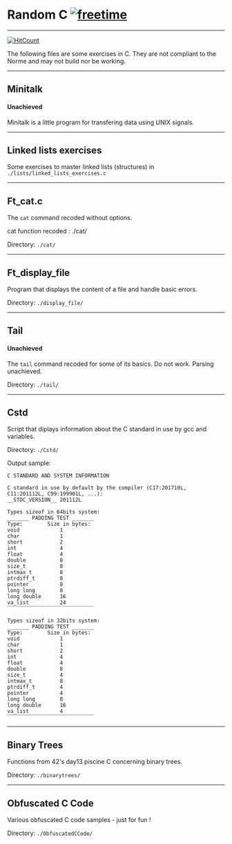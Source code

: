 # Random C [![freetime](https://i.imgur.com/8IcDLkc.png)](i.imgur.com/8IcDLkc.png)

---

[![HitCount](http://hits.dwyl.io/Ant0wan/Random-C.svg)](http://hits.dwyl.io/Ant0wan/Random-C)

The following files are some exercises in C. They are not compliant to the Norme and may not build nor be working.

---

## Minitalk

#### Unachieved

Minitalk is a little program for transfering data using UNIX signals.

---

## Linked lists exercises

Some exercises to master linked lists (structures) in `./lists/linked_lists_exercises.c`

---

## Ft_cat.c

The `cat` command recoded without options.

cat function recoded : ./cat/

Directory: `./cat/`

---

## Ft_display_file

Program that displays the content of a file and handle basic errors.

Directory: `./display_file/`

---

## Tail

#### Unachieved

The `tail` command recoded for some of its basics. Do not work. Parsing unachieved.

Directory: `./tail/`

---

## Cstd

Script that diplays information about the C standard in use by gcc and variables.

Directory: `./Cstd/`

Output sample:
```
C STANDARD AND SYSTEM INFORMATION

C standard in use by default by the compiler (C17:201710L, C11:201112L, C99:199901L, ...):
__STDC_VERSION__ 201112L

Types sizeof in 64bits system:
_______ PADDING TEST _______
Type:        Size in bytes:
void             1
char             1
short            2
int              4
float            4
double           8
size_t           8
intmax_t         8
ptrdiff_t        8
pointer          8
long long        8
long double      16
va_list          24
‾‾‾‾‾‾‾‾‾‾‾‾‾‾‾‾‾‾‾‾‾‾‾‾‾‾‾‾

Types sizeof in 32bits system:
_______ PADDING TEST _______
Type:        Size in bytes:
void             1
char             1
short            2
int              4
float            4
double           8
size_t           4
intmax_t         8
ptrdiff_t        4
pointer          4
long long        8
long double      16
va_list          4
‾‾‾‾‾‾‾‾‾‾‾‾‾‾‾‾‾‾‾‾‾‾‾‾‾‾‾‾

```

---

## Binary Trees

Functions from 42's day13 piscine C concerning binary trees.

Directory: `./binarytrees/`


---

## Obfuscated C Code

Various obfuscated C code samples - just for fun !

Directory: `./ObfuscatedCCode/`
